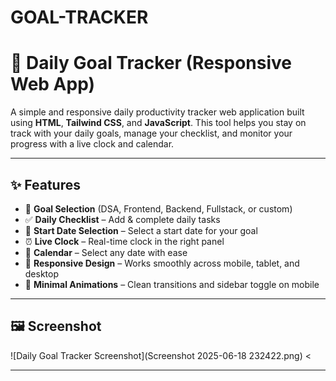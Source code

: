 # GOAL-TRACKER
# 📅 Daily Goal Tracker (Responsive Web App)

A simple and responsive daily productivity tracker web application built using **HTML**, **Tailwind CSS**, and **JavaScript**. This tool helps you stay on track with your daily goals, manage your checklist, and monitor your progress with a live clock and calendar.

---

## ✨ Features

- 🎯 **Goal Selection** (DSA, Frontend, Backend, Fullstack, or custom)
- ✅ **Daily Checklist** – Add & complete daily tasks
- 📅 **Start Date Selection** – Select a start date for your goal
- ⏰ **Live Clock** – Real-time clock in the right panel
- 📆 **Calendar** – Select any date with ease
- 📱 **Responsive Design** – Works smoothly across mobile, tablet, and desktop
- 🎉 **Minimal Animations** – Clean transitions and sidebar toggle on mobile

---

## 🖼️ Screenshot

![Daily Goal Tracker Screenshot](Screenshot 2025-06-18 232422.png) <

---

